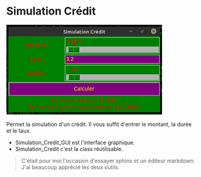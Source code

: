 # Simulation Crédit

![](images/2020-03-24%2011-59-41.png) 

Permet la simulation d'un crédit. Il vous suffit d'entrer le montant, la durée et le taux.

- Simulation_Credit_GUI est l'interface graphique.
- Simulation_Credit c'est la class réutilisable.

> C'était pour moi l'occasion d'essayer sphinx et un éditeur markdown. J'ai beaucoup apprécié les deux outils.